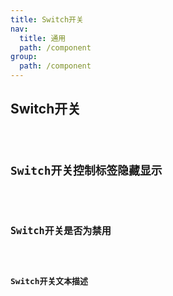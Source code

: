 ```yaml
---
title: Switch开关
nav:
  title: 通用
  path: /component
group:
  path: /component
---
```


## Switch开关

<code src="./demo/index.tsx" />


## Switch开关控制标签隐藏显示

<code src="./demo/index2.tsx" />

## Switch开关是否为禁用

<code src="./demo/index3.tsx" />

## Switch开关文本描述
<code src="./demo/index4.tsx" />


<API>